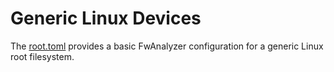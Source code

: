 # Generic Linux Devices

The [root.toml](root.toml) provides a basic FwAnalyzer configuration for a generic Linux root filesystem.
